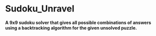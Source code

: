# Sudoku_Unravel
**A 9x9 sudoku solver that gives all possible combinations of answers using a backtracking algorithm for the given unsolved puzzle.**




